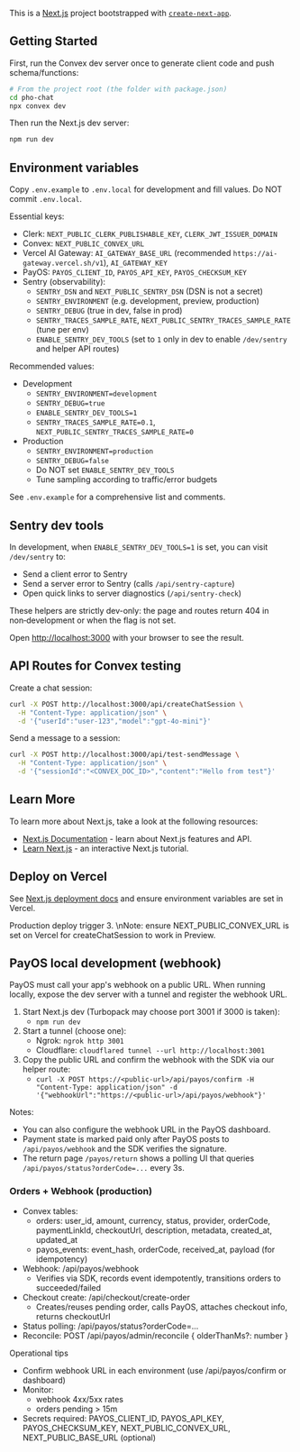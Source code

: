 This is a [Next.js](https://nextjs.org) project bootstrapped with [`create-next-app`](https://nextjs.org/docs/app/api-reference/cli/create-next-app).

## Getting Started

First, run the Convex dev server once to generate client code and push schema/functions:

```bash
# From the project root (the folder with package.json)
cd pho-chat
npx convex dev
```

Then run the Next.js dev server:

```bash
npm run dev
```


## Environment variables

Copy `.env.example` to `.env.local` for development and fill values. Do NOT commit `.env.local`.

Essential keys:
- Clerk: `NEXT_PUBLIC_CLERK_PUBLISHABLE_KEY`, `CLERK_JWT_ISSUER_DOMAIN`
- Convex: `NEXT_PUBLIC_CONVEX_URL`
- Vercel AI Gateway: `AI_GATEWAY_BASE_URL` (recommended `https://ai-gateway.vercel.sh/v1`), `AI_GATEWAY_KEY`
- PayOS: `PAYOS_CLIENT_ID`, `PAYOS_API_KEY`, `PAYOS_CHECKSUM_KEY`
- Sentry (observability):
  - `SENTRY_DSN` and `NEXT_PUBLIC_SENTRY_DSN` (DSN is not a secret)
  - `SENTRY_ENVIRONMENT` (e.g. development, preview, production)
  - `SENTRY_DEBUG` (true in dev, false in prod)
  - `SENTRY_TRACES_SAMPLE_RATE`, `NEXT_PUBLIC_SENTRY_TRACES_SAMPLE_RATE` (tune per env)
  - `ENABLE_SENTRY_DEV_TOOLS` (set to `1` only in dev to enable `/dev/sentry` and helper API routes)

Recommended values:
- Development
  - `SENTRY_ENVIRONMENT=development`
  - `SENTRY_DEBUG=true`
  - `ENABLE_SENTRY_DEV_TOOLS=1`
  - `SENTRY_TRACES_SAMPLE_RATE=0.1`, `NEXT_PUBLIC_SENTRY_TRACES_SAMPLE_RATE=0`
- Production
  - `SENTRY_ENVIRONMENT=production`
  - `SENTRY_DEBUG=false`
  - Do NOT set `ENABLE_SENTRY_DEV_TOOLS`
  - Tune sampling according to traffic/error budgets

See `.env.example` for a comprehensive list and comments.

## Sentry dev tools

In development, when `ENABLE_SENTRY_DEV_TOOLS=1` is set, you can visit `/dev/sentry` to:
- Send a client error to Sentry
- Send a server error to Sentry (calls `/api/sentry-capture`)
- Open quick links to server diagnostics (`/api/sentry-check`)

These helpers are strictly dev-only: the page and routes return 404 in non‑development or when the flag is not set.


Open [http://localhost:3000](http://localhost:3000) with your browser to see the result.

## API Routes for Convex testing

Create a chat session:

```bash
curl -X POST http://localhost:3000/api/createChatSession \
  -H "Content-Type: application/json" \
  -d '{"userId":"user-123","model":"gpt-4o-mini"}'
```

Send a message to a session:

```bash
curl -X POST http://localhost:3000/api/test-sendMessage \
  -H "Content-Type: application/json" \
  -d '{"sessionId":"<CONVEX_DOC_ID>","content":"Hello from test"}'
```

## Learn More

To learn more about Next.js, take a look at the following resources:

- [Next.js Documentation](https://nextjs.org/docs) - learn about Next.js features and API.
- [Learn Next.js](https://nextjs.org/learn) - an interactive Next.js tutorial.

## Deploy on Vercel

See [Next.js deployment docs](https://nextjs.org/docs/app/building-your-application/deploying) and ensure environment variables are set in Vercel.


Production deploy trigger 3.
\nNote: ensure NEXT_PUBLIC_CONVEX_URL is set on Vercel for createChatSession to work in Preview.


## PayOS local development (webhook)

PayOS must call your app's webhook on a public URL. When running locally, expose the dev server with a tunnel and register the webhook URL.

1. Start Next.js dev (Turbopack may choose port 3001 if 3000 is taken):
   - `npm run dev`
2. Start a tunnel (choose one):
   - Ngrok: `ngrok http 3001`
   - Cloudflare: `cloudflared tunnel --url http://localhost:3001`
3. Copy the public URL and confirm the webhook with the SDK via our helper route:
   - `curl -X POST https://<public-url>/api/payos/confirm -H "Content-Type: application/json" -d '{"webhookUrl":"https://<public-url>/api/payos/webhook"}'`

Notes:
- You can also configure the webhook URL in the PayOS dashboard.
- Payment state is marked paid only after PayOS posts to `/api/payos/webhook` and the SDK verifies the signature.
- The return page `/payos/return` shows a polling UI that queries `/api/payos/status?orderCode=...` every 3s.


### Orders + Webhook (production)

- Convex tables:
  - orders: user_id, amount, currency, status, provider, orderCode, paymentLinkId, checkoutUrl, description, metadata, created_at, updated_at
  - payos_events: event_hash, orderCode, received_at, payload (for idempotency)
- Webhook: /api/payos/webhook
  - Verifies via SDK, records event idempotently, transitions orders to succeeded/failed
- Checkout create: /api/checkout/create-order
  - Creates/reuses pending order, calls PayOS, attaches checkout info, returns checkoutUrl
- Status polling: /api/payos/status?orderCode=...
- Reconcile: POST /api/payos/admin/reconcile { olderThanMs?: number }

Operational tips
- Confirm webhook URL in each environment (use /api/payos/confirm or dashboard)
- Monitor:
  - webhook 4xx/5xx rates
  - orders pending > 15m
- Secrets required: PAYOS_CLIENT_ID, PAYOS_API_KEY, PAYOS_CHECKSUM_KEY, NEXT_PUBLIC_CONVEX_URL, NEXT_PUBLIC_BASE_URL (optional)
